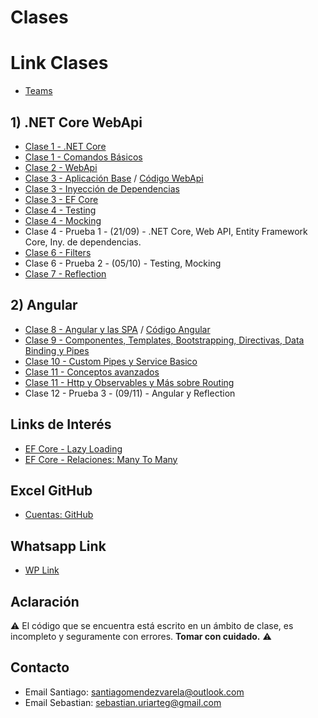 # Clases

# Link Clases

* [Teams](https://teams.microsoft.com/l/meetup-join/19%3a8f588233822a451f9b2d24d3015bf562%40thread.tacv2/1598130592172?context=%7b%22Tid%22%3a%22d79720cd-d8c0-4d0c-a404-2dcd025f01e3%22%2c%22Oid%22%3a%22718b0313-ea53-4221-bac2-985bf0ae77f5%22%7d)

## 1) .NET Core WebApi

* [Clase 1 - .NET Core](/Clases/Clase%201%20-%20NET%20Core.md)
* [Clase 1 - Comandos Básicos](/Clases/Clase%201%20-%20Creacion.md)
* [Clase 2 - WebApi](Clases/Clase%202%20-%20WebApi.md)
* [Clase 3 - Aplicación Base](/Clases/Clase%202%20-%20Aplicacion.md) / [Código WebApi](/Codigo/Backend) 
* [Clase 3 - Inyección de Dependencias](/Clases/Clase%203%20-%20InyeccionDependencias.md)
* [Clase 3 - EF Core](/Clases/Clase%203%20-%20EntityFrameworkCore.md)
* [Clase 4 - Testing](/Clases/Clase4.1_Testing.md)
* [Clase 4 - Mocking](/Clases/Clase4.2_Mocking.md)
* Clase 4 - Prueba 1 - (21/09)  - .NET Core, Web API, Entity Framework Core, Iny. de dependencias.
* [Clase 6 - Filters](/Clases/Clase5_Filters.md)
* Clase 6 - Prueba 2 - (05/10) - Testing, Mocking
* [Clase 7 - Reflection](/Clases/Clase6_Reflection.md)

## 2) Angular

* [Clase 8 - Angular y las SPA](/Clases/Clase7_Angular_y_las_SPAs.md) / [Código Angular](/Codigo/Frontend) 
* [Clase 9 - Componentes, Templates, Bootstrapping, Directivas, Data Binding y Pipes](/Clases/Clase8_Componentes_Templates_Bootstrapping_Directivas_Data_Binding_y_Pipes.md)
* [Clase 10 - Custom Pipes y Service Basico](/Clases/Clase9_Custom_Pipes_y_Service_Basico.md)
* [Clase 11 - Conceptos avanzados](/Clases/Clase10_Conceptos_avanzados.md)
* [Clase 11 - Http y Observables y Más sobre Routing](/Clases/Clase10_Http_y_Observables_y_Mas_sobre_Routing.md)
* Clase 12 - Prueba 3 - (09/11) - Angular y Reflection

## Links de Interés

* [EF Core - Lazy Loading](https://www.learnentityframeworkcore.com/lazy-loading)
* [EF Core - Relaciones: Many To Many](https://www.learnentityframeworkcore.com/configuration/many-to-many-relationship-configuration)

## Excel GitHub

* [Cuentas: GitHub](https://1drv.ms/x/s!AsRv3us8uF1Rg8JNRBvzcjCj0erZ3A?e=d13yAE)

## Whatsapp Link

* [WP Link](https://chat.whatsapp.com/CinHdVUfGvN1zNOILmPtLC)

## Aclaración

:warning: El código que se encuentra está escrito en un ámbito de clase, es incompleto y seguramente con errores. **Tomar con cuidado.** :warning:

## Contacto

* Email Santiago: [santiagomendezvarela@outlook.com](mailto:santiagomendezvarela@outlook.com)
* Email Sebastian: [sebastian.uriarteg@gmail.com](mailto:sebastian.uriarteg@gmail.com)
